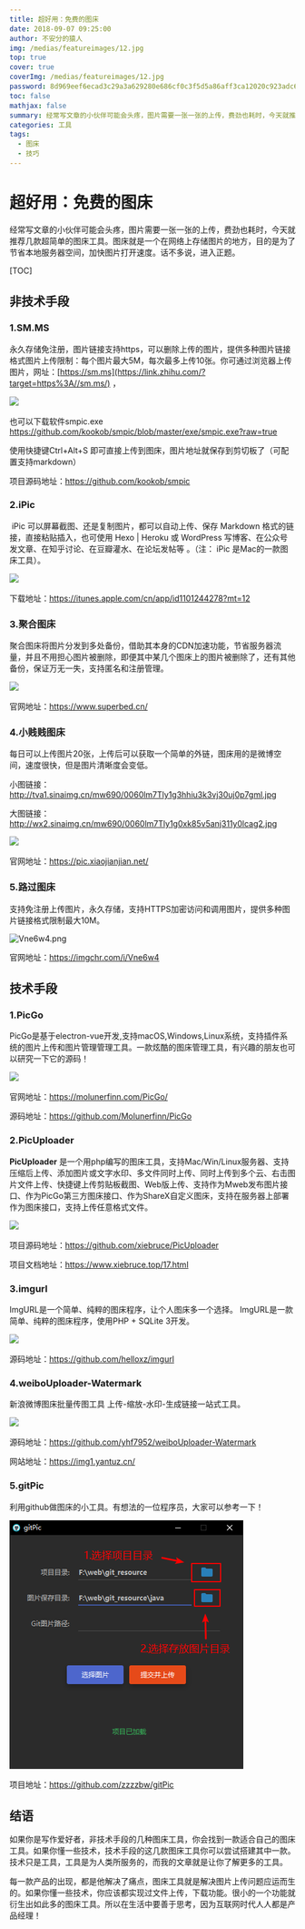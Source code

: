 ```yaml
---
title: 超好用：免费的图床
date: 2018-09-07 09:25:00
author: 不安分的猿人
img: /medias/featureimages/12.jpg
top: true
cover: true
coverImg: /medias/featureimages/12.jpg
password: 8d969eef6ecad3c29a3a629280e686cf0c3f5d5a86aff3ca12020c923adc6c92
toc: false
mathjax: false
summary: 经常写文章的小伙伴可能会头疼，图片需要一张一张的上传，费劲也耗时，今天就推荐几款超简单的图床工具。
categories: 工具
tags:
  - 图床
  - 技巧
---
```


# 超好用：免费的图床

经常写文章的小伙伴可能会头疼，图片需要一张一张的上传，费劲也耗时，今天就推荐几款超简单的图床工具。图床就是一个在网络上存储图片的地方，目的是为了节省本地服务器空间，加快图片打开速度。话不多说，进入正题。

[TOC]



## 非技术手段

### 1.SM.MS 

永久存储免注册，图片链接支持https，可以删除上传的图片，提供多种图片链接格式图片上传限制：每个图片最大5M，每次最多上传10张。你可通过浏览器上传图片，网址：[https://sm.ms](https://link.zhihu.com/?target=https%3A//sm.ms/) ，

![](https://i.loli.net/2019/05/28/5ced50845f84842126.png)

也可以下载软件smpic.exe  https://github.com/kookob/smpic/blob/master/exe/smpic.exe?raw=true 

使用快捷键Ctrl+Alt+S 即可直接上传到图床，图片地址就保存到剪切板了（可配置支持markdown） 

项目源码地址：https://github.com/kookob/smpic

### 2.iPic

 iPic 可以屏幕截图、还是复制图片，都可以自动上传、保存 Markdown 格式的链接，直接粘贴插入，也可使用 Hexo | Heroku 或 WordPress 写博客、在公众号发文章、在知乎讨论、在豆瓣灌水、在论坛发帖等 。（注： iPic 是Mac的一款图床工具）。

![](https://ps-hz.toolinbox.net/006tKfTcgy1fewqvevds5g30j60as7rz.gif )

下载地址：https://itunes.apple.com/cn/app/id1101244278?mt=12

### 3.聚合图床

聚合图床将图片分发到多处备份，借助其本身的CDN加速功能，节省服务器流量，并且不用担心图片被删除，即便其中某几个图床上的图片被删除了，还有其他备份，保证万无一失，支持匿名和注册管理。

![](https://ae01.alicdn.com/kf/HTB14mFmaRCw3KVjSZFl763JkFXaU.png)

官网地址：https://www.superbed.cn/

### 4.小贱贱图床

 每日可以上传图片20张，上传后可以获取一个简单的外链，图床用的是微博空间，速度很快，但是图片清晰度会变低。

小图链接：http://tva1.sinaimg.cn/mw690/0060lm7Tly1g3hhiu3k3vj30uj0p7gml.jpg

大图链接：http://wx2.sinaimg.cn/mw690/0060lm7Tly1g0xk85v5anj311y0lcag2.jpg 

![](http://tva1.sinaimg.cn/large/0060lm7Tly1g3hhiu3k3vj30uj0p7gml.jpg)

官网地址：https://pic.xiaojianjian.net/

### 5.路过图床

支持免注册上传图片，永久存储，支持HTTPS加密访问和调用图片，提供多种图片链接格式限制最大10M。

![Vne6w4.png](https://s2.ax1x.com/2019/05/29/Vne6w4.png)

官网地址：https://imgchr.com/i/Vne6w4



## 技术手段

### 1.PicGo

PicGo是基于electron-vue开发,支持macOS,Windows,Linux系统，支持插件系统的图片上传和图片管理管理工具。一款炫酷的图床管理工具，有兴趣的朋友也可以研究一下它的源码！

![](https://raw.githubusercontent.com/Molunerfinn/test/master/picgo/picgo-2.0.gif)

官网地址：https://molunerfinn.com/PicGo/

源码地址：https://github.com/Molunerfinn/PicGo

### 2.PicUploader

**PicUploader** 是一个用php编写的图床工具，支持Mac/Win/Linux服务器、支持压缩后上传、添加图片或文字水印、多文件同时上传、同时上传到多个云、右击图片文件上传、快捷键上传剪贴板截图、Web版上传、支持作为Mweb发布图片接口、作为PicGo第三方图床接口、作为ShareX自定义图床，支持在服务器上部署作为图床接口，支持上传任意格式文件。 

![](https://img.xiebruce.top/2019/04/20/af6ba883c7336841bd66e92f68765210.gif)

项目源码地址：https://github.com/xiebruce/PicUploader

项目文档地址：https://www.xiebruce.top/17.html

### 3.imgurl

ImgURL是一个简单、纯粹的图床程序，让个人图床多一个选择。 ImgURL是一款简单、纯粹的图床程序，使用PHP + SQLite 3开发。 

![](https://i.bmp.ovh/imgs/2018/12/017c5e66b53db4d1.png)

源码地址：https://github.com/helloxz/imgurl

### 4.weiboUploader-Watermark

新浪微博图床批量传图工具 上传-缩放-水印-生成链接一站式工具。

![](https://img1.yantuz.cn/upload/2019/05/5ced566e955b6.png)

源码地址：https://github.com/yhf7952/weiboUploader-Watermark

网站地址：https://img1.yantuz.cn/

### 5.gitPic

利用github做图床的小工具。有想法的一位程序员，大家可以参考一下！

![](https://raw.githubusercontent.com/zzzzbw/blog_source/master/images/GitPic/step4.png )

项目地址：https://github.com/zzzzbw/gitPic

## 结语

如果你是写作爱好者，非技术手段的几种图床工具，你会找到一款适合自己的图床工具。如果你懂一些技术，技术手段的这几款图床工具你可以尝试搭建其中一款。技术只是工具，工具是为人类所服务的，而我的文章就是让你了解更多的工具。

每一款产品的出现，都是他解决了痛点，图床工具就是解决图片上传问题应运而生的。如果你懂一些技术，你应该都实现过文件上传，下载功能。很小的一个功能就衍生出如此多的图床工具。所以在生活中要善于思考，因为互联网时代人人都是产品经理！